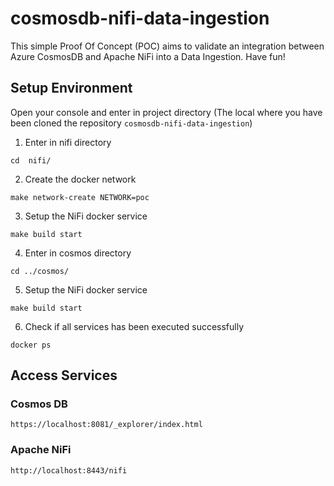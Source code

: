 # cosmosdb-nifi-data-ingestion
This simple Proof Of Concept (POC) aims to validate an integration between Azure CosmosDB and Apache NiFi into a Data Ingestion. Have fun!

## Setup Environment

Open your console and enter in project directory (The local where you have been cloned the repository `cosmosdb-nifi-data-ingestion`)

1. Enter in nifi directory
```
cd  nifi/
```
2. Create the docker network
```
make network-create NETWORK=poc 
```
3. Setup the NiFi docker service
```
make build start 
```
4. Enter in cosmos directory
```
cd ../cosmos/
```
5. Setup the NiFi docker service
```
make build start 
```
6. Check if all services has been executed successfully
```
docker ps 
```

## Access Services

### Cosmos DB
```
https://localhost:8081/_explorer/index.html
```

### Apache NiFi
```
http://localhost:8443/nifi
```